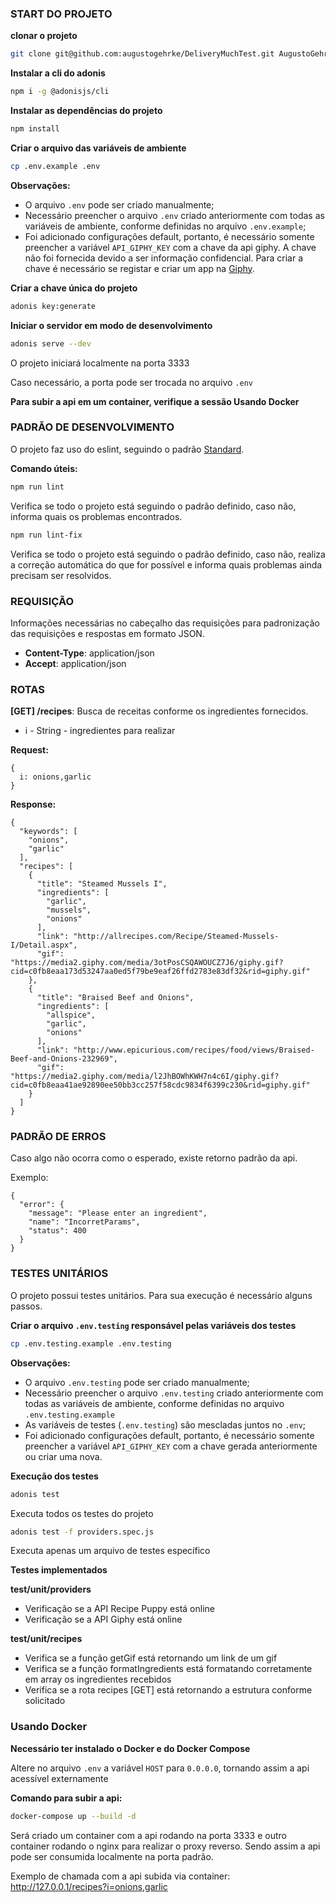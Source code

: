 ### START DO PROJETO 

**clonar o projeto**
```sh 
git clone git@github.com:augustogehrke/DeliveryMuchTest.git AugustoGehrke-Test
```

**Instalar a cli do adonis**
```sh 
npm i -g @adonisjs/cli
```

**Instalar as dependências do projeto**
```sh 
npm install
```

**Criar o arquivo das variáveis de ambiente**
```sh
cp .env.example .env
```

**Observações:**
- O arquivo `.env` pode ser criado manualmente;
- Necessário preencher o arquivo `.env` criado anteriormente com todas as variáveis de ambiente, conforme definidas no arquivo `.env.example`;
- Foi adicionado configurações default, portanto, é necessário somente preencher a variável `API_GIPHY_KEY` com a chave da api giphy. A chave não foi fornecida devido a ser informação confidencial. Para criar a chave é necessário se registar e criar um app na [Giphy](https://developers.giphy.com/docs/api#quick-start-guide).

**Criar a chave única do projeto**
```sh
adonis key:generate
```

**Iniciar o servidor em modo de desenvolvimento**
```sh 
adonis serve --dev
```

O projeto iniciará localmente na porta 3333

Caso necessário, a porta pode ser trocada no arquivo `.env`

**Para subir a api em um container, verifique a sessão Usando Docker**

### PADRÃO DE DESENVOLVIMENTO

O projeto faz uso do eslint, seguindo o padrão [Standard](https://standardjs.com/).

**Comando úteis:**

```sh
npm run lint
```
Verifica se todo o projeto está seguindo o padrão definido, caso não, informa quais os problemas encontrados.

```sh 
npm run lint-fix
```
Verifica se todo o projeto está seguindo o padrão definido, caso não, realiza a correção automática do que for possível e informa quais problemas ainda precisam ser resolvidos.


### REQUISIÇÃO

Informações necessárias no cabeçalho das requisições para padronização das requisições e respostas em formato JSON.

* **Content-Type**: application/json
* **Accept**: application/json

### ROTAS

**[GET] /recipes**: Busca de receitas conforme os ingredientes fornecidos.

* i - String - ingredientes para realizar 

**Request:**
```
{
  i: onions,garlic
}
```

**Response:**
```
{
  "keywords": [
    "onions",
    "garlic"
  ],
  "recipes": [
    {
      "title": "Steamed Mussels I",
      "ingredients": [
        "garlic",
        "mussels",
        "onions"
      ],
      "link": "http://allrecipes.com/Recipe/Steamed-Mussels-I/Detail.aspx",
      "gif": "https://media2.giphy.com/media/3otPosCSQAWOUCZ7J6/giphy.gif?cid=c0fb8eaa173d53247aa0ed5f79be9eaf26ffd2783e83df32&rid=giphy.gif"
    },
    {
      "title": "Braised Beef and Onions",
      "ingredients": [
        "allspice",
        "garlic",
        "onions"
      ],
      "link": "http://www.epicurious.com/recipes/food/views/Braised-Beef-and-Onions-232969",
      "gif": "https://media2.giphy.com/media/l2JhBOWhKWH7n4c6I/giphy.gif?cid=c0fb8eaa41ae92890ee50bb3cc257f58cdc9834f6399c230&rid=giphy.gif"
    }
  ]
}
```

### PADRÃO DE ERROS

Caso algo não ocorra como o esperado, existe retorno padrão da api.

Exemplo:
```
{
  "error": {
    "message": "Please enter an ingredient",
    "name": "IncorretParams",
    "status": 400
  }
}
```

### TESTES UNITÁRIOS

O projeto possui testes unitários. Para sua execução é necessário alguns passos.

**Criar o arquivo `.env.testing` responsável pelas variáveis dos testes**
```sh
cp .env.testing.example .env.testing
```

**Observações:**
- O arquivo `.env.testing` pode ser criado manualmente;
- Necessário preencher o arquivo `.env.testing` criado anteriormente com todas as variáveis de ambiente, conforme definidas no arquivo `.env.testing.example`
- As variáveis de testes (`.env.testing`) são mescladas juntos no `.env`;
- Foi adicionado configurações default, portanto, é necessário somente preencher a variável `API_GIPHY_KEY` com a chave gerada anteriormente ou criar uma nova.

**Execução dos testes**

```sh
adonis test
```
Executa todos os testes do projeto

```sh
adonis test -f providers.spec.js
```
Executa apenas um arquivo de testes específico

**Testes implementados**

**test/unit/providers**
* Verificação se a API Recipe Puppy está online
* Verificação se a API Giphy está online

**test/unit/recipes**
* Verifica se a função getGif está retornando um link de um gif
* Verifica se a função formatIngredients está formatando corretamente em array os ingredientes recebidos
* Verifica se a rota recipes [GET] está retornando a estrutura conforme solicitado

### Usando Docker

**Necessário ter instalado o Docker e do Docker Compose**

Altere no arquivo `.env` a variável `HOST` para `0.0.0.0`, tornando assim a api acessível externamente

**Comando para subir a api:** 

```sh
docker-compose up --build -d
```

Será criado um container com a api rodando na porta 3333 e outro container rodando o nginx para realizar o proxy reverso. Sendo assim a api pode ser consumida localmente na porta padrão.

Exemplo de chamada com a api subida via container: http://127.0.0.1/recipes?i=onions,garlic
